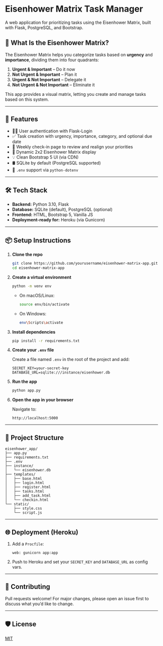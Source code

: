 # Eisenhower Matrix Task Manager

A web application for prioritizing tasks using the Eisenhower Matrix, built with Flask, PostgreSQL, and Bootstrap.

## 🧠 What Is the Eisenhower Matrix?

The Eisenhower Matrix helps you categorize tasks based on **urgency** and **importance**, dividing them into four quadrants:

1. **Urgent & Important** – Do it now
2. **Not Urgent & Important** – Plan it
3. **Urgent & Not Important** – Delegate it
4. **Not Urgent & Not Important** – Eliminate it

This app provides a visual matrix, letting you create and manage tasks based on this system.

---

## 🚀 Features

- 🧑‍💻 User authentication with Flask-Login
- ✅ Task creation with urgency, importance, category, and optional due date
- 📆 Weekly check-in page to review and realign your priorities
- 🔲 Dynamic 2x2 Eisenhower Matrix display
- 💡 Clean Bootstrap 5 UI (via CDN)
- 🛢️ SQLite by default (PostgreSQL supported)
- 🔐 `.env` support via `python-dotenv`

---

## 🛠️ Tech Stack

- **Backend:** Python 3.10, Flask
- **Database:** SQLite (default), PostgreSQL (optional)
- **Frontend:** HTML, Bootstrap 5, Vanilla JS
- **Deployment-ready for:** Heroku (via Gunicorn)

---

## 📦 Setup Instructions

1. **Clone the repo**

   ```bash
   git clone https://github.com/yourusername/eisenhower-matrix-app.git
   cd eisenhower-matrix-app
   ```

2. **Create a virtual environment**

   ```bash
   python -m venv env
   ```

   - On macOS/Linux:
     ```bash
     source env/bin/activate
     ```
   - On Windows:
     ```bash
     env\Scripts\activate
     ```

3. **Install dependencies**

   ```bash
   pip install -r requirements.txt
   ```

4. **Create your `.env` file**

   Create a file named `.env` in the root of the project and add:

   ```env
   SECRET_KEY=your-secret-key
   DATABASE_URL=sqlite:///instance/eisenhower.db
   ```

5. **Run the app**

   ```bash
   python app.py
   ```

6. **Open the app in your browser**

   Navigate to:

   ```
   http://localhost:5000
   ```

---

## 📂 Project Structure

```
eisenhower_app/
├── app.py
├── requirements.txt
├── .env
├── instance/
│   └── eisenhower.db
├── templates/
│   ├── base.html
│   ├── login.html
│   ├── register.html
│   ├── tasks.html
│   ├── add_task.html
│   └── checkin.html
└── static/
    ├── style.css
    └── script.js
```

---

## 🌐 Deployment (Heroku)

1. Add a `Procfile`:

   ```
   web: gunicorn app:app
   ```

2. Push to Heroku and set your `SECRET_KEY` and `DATABASE_URL` as config vars.

---

## 🤝 Contributing

Pull requests welcome! For major changes, please open an issue first to discuss what you’d like to change.

---

## 🛡️ License

[MIT](LICENSE)

